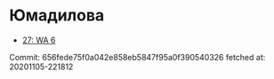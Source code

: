 # Юмадилова
- [27: WA 6](27.md)

Commit: 656fede75f0a042e858eb5847f95a0f390540326
 fetched at: 20201105-221812
